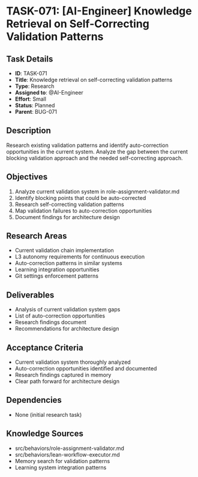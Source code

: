 # TASK-071: [AI-Engineer] Knowledge Retrieval on Self-Correcting Validation Patterns

## Task Details
- **ID**: TASK-071
- **Title**: Knowledge retrieval on self-correcting validation patterns
- **Type**: Research
- **Assigned to**: @AI-Engineer
- **Effort**: Small
- **Status**: Planned
- **Parent**: BUG-071

## Description
Research existing validation patterns and identify auto-correction opportunities in the current system. Analyze the gap between the current blocking validation approach and the needed self-correcting approach.

## Objectives
1. Analyze current validation system in role-assignment-validator.md
2. Identify blocking points that could be auto-corrected
3. Research self-correcting validation patterns
4. Map validation failures to auto-correction opportunities
5. Document findings for architecture design

## Research Areas
- Current validation chain implementation
- L3 autonomy requirements for continuous execution
- Auto-correction patterns in similar systems
- Learning integration opportunities
- Git settings enforcement patterns

## Deliverables
- Analysis of current validation system gaps
- List of auto-correction opportunities
- Research findings document
- Recommendations for architecture design

## Acceptance Criteria
- Current validation system thoroughly analyzed
- Auto-correction opportunities identified and documented
- Research findings captured in memory
- Clear path forward for architecture design

## Dependencies
- None (initial research task)

## Knowledge Sources
- src/behaviors/role-assignment-validator.md
- src/behaviors/lean-workflow-executor.md
- Memory search for validation patterns
- Learning system integration patterns